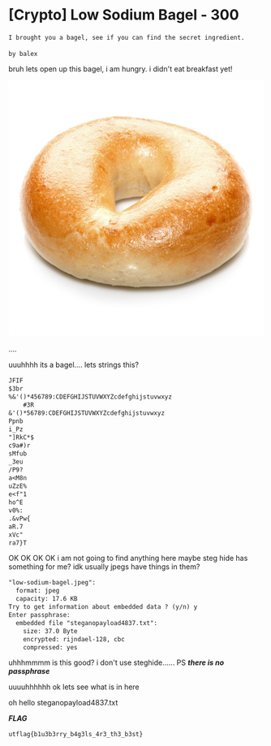 # [Crypto] Low Sodium Bagel - 300
```
I brought you a bagel, see if you can find the secret ingredient.

by balex
```

bruh lets open up this bagel, i am hungry. i didn't eat breakfast yet!

![alt](low-sodium-bagel.jpeg)

....

uuuhhhh
its a bagel.... lets strings this?

```
JFIF
$3br
%&'()*456789:CDEFGHIJSTUVWXYZcdefghijstuvwxyz
	#3R
&'()*56789:CDEFGHIJSTUVWXYZcdefghijstuvwxyz
Ppnb
i_Pz
"]RkC*$
c9a#)r
sMfub
_3eu
/P9?
a<M8n
uZzE%
e<f"1
ho^E
v0%:
.&vPw{
aR.7
xVc"
ra7}T
```

OK OK OK OK i am not going to find anything here maybe steg  hide has something for me? idk usually jpegs have things in them?

```
"low-sodium-bagel.jpeg":
  format: jpeg
  capacity: 17.6 KB
Try to get information about embedded data ? (y/n) y
Enter passphrase:
  embedded file "steganopayload4837.txt":
    size: 37.0 Byte
    encrypted: rijndael-128, cbc
    compressed: yes
```

uhhhmmmm is this good? i don't use steghide......
PS ***there is no passphrase***

uuuuhhhhhh ok lets see what is in here

oh hello steganopayload4837.txt

***FLAG***
```
utflag{b1u3b3rry_b4g3ls_4r3_th3_b3st}
  ```
